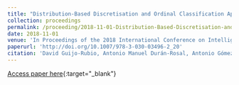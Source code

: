 ```yaml
---
title: "Distribution-Based Discretisation and Ordinal Classification Applied to Wave Height Prediction"
collection: proceedings
permalink: /proceeding/2018-11-01-Distribution-Based-Discretisation-and-Ordinal-Classification-Applied-to-Wave-Height-Prediction
date: 2018-11-01
venue: 'In Proceedings of the 2018 International Conference on Intelligent Data Engineering and Automated Learning (IDEAL2018)'
paperurl: 'http://doi.org/10.1007/978-3-030-03496-2_20'
citation: 'David Guijo-Rubio, Antonio Manuel Durán-Rosal, Antonio Gómez-Orellana, **Pedro Antonio Gutiérrez, **César Hervás-Martínez, &quot;Distribution-Based Discretisation and Ordinal Classification Applied to Wave Height Prediction.&quot; In Proceedings of the 2018 International Conference on Intelligent Data Engineering and Automated Learning (IDEAL2018), Lecture Notes in Computer Science (LNCS), Vol. 11315, 2018, Madrid, Spain, pp.171-179.'
---
```

[Access paper here](http://doi.org/10.1007/978-3-030-03496-2_20){:target="_blank"}
